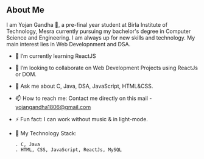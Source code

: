 ## About Me
I am Yojan Gandha 👋, a pre-final year student at Birla Institute of Technology, Mesra currently pursuing my bachelor's degree in Computer Science and Engineering.
I am always up for new skills and technology. My main interest lies in Web Developnment and DSA. 

- 🌱 I’m currently learning ReactJS
- 👯 I’m looking to collaborate on Web Development Projects using ReactJs or DOM. 
- 💬 Ask me about C, Java, DSA, JavaScript, HTML&CSS.
- 📫 How to reach me: Contact me directly on this mail - yojangandha1806@gmail.com
- ⚡ Fun fact: I can work without music & in light-mode.
- 🌴 My Technology Stack:

      . C, Java
      . HTML, CSS, JavaScript, ReactJs, MySQL

<!--
**25YojanGandha/25YojanGandha** is a ✨ _special_ ✨ repository because its `README.md` (this file) appears on your GitHub profile.

Here are some ideas to get you started:

- 🔭 I’m currently working on ...
- 🌱 I’m currently learning ...
- 👯 I’m looking to collaborate on ...
- 🤔 I’m looking for help with ...
- 💬 Ask me about ...
- 📫 How to reach me: ...
- 😄 Pronouns: ...
- ⚡ Fun fact: ...
-->
